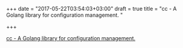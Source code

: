 +++
date = "2017-05-22T03:54:03+03:00"
draft = true
title = "cc - A Golang library for configuration management. "

+++

<p><a href="https://t.co/oYgQa9v1DH">cc - A Golang library for configuration management. </a></p>
